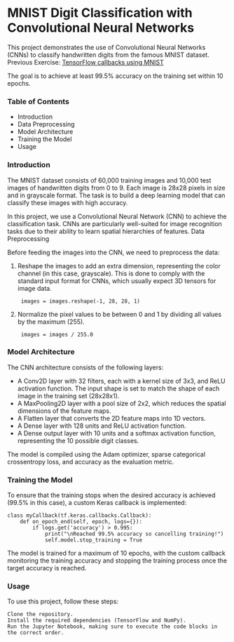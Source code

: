 # MNIST Digit Classification with Convolutional Neural Networks

This project demonstrates the use of Convolutional Neural Networks (CNNs) to classify handwritten digits from the famous MNIST dataset. Previous Exercise: [TensorFlow callbacks using MNIST](https://github.com/nadinejackson1/tensorflow-callbacks-using-mnist) 

The goal is to achieve at least 99.5% accuracy on the training set within 10 epochs.

### Table of Contents

- Introduction
- Data Preprocessing
- Model Architecture
- Training the Model
- Usage

### Introduction

The MNIST dataset consists of 60,000 training images and 10,000 test images of handwritten digits from 0 to 9. Each image is 28x28 pixels in size and in grayscale format. The task is to build a deep learning model that can classify these images with high accuracy.

In this project, we use a Convolutional Neural Network (CNN) to achieve the classification task. CNNs are particularly well-suited for image recognition tasks due to their ability to learn spatial hierarchies of features.
Data Preprocessing

Before feeding the images into the CNN, we need to preprocess the data:

1. Reshape the images to add an extra dimension, representing the color channel (in this case, grayscale). This is done to comply with the standard input format for CNNs, which usually expect 3D tensors for image data.

        images = images.reshape(-1, 28, 28, 1)

2. Normalize the pixel values to be between 0 and 1 by dividing all values by the maximum (255).

        images = images / 255.0

### Model Architecture

The CNN architecture consists of the following layers:

- A Conv2D layer with 32 filters, each with a kernel size of 3x3, and ReLU activation function. The input shape is set to match the shape of each image in the training set (28x28x1).
- A MaxPooling2D layer with a pool size of 2x2, which reduces the spatial dimensions of the feature maps.
- A Flatten layer that converts the 2D feature maps into 1D vectors.
- A Dense layer with 128 units and ReLU activation function.
- A Dense output layer with 10 units and a softmax activation function, representing the 10 possible digit classes.

The model is compiled using the Adam optimizer, sparse categorical crossentropy loss, and accuracy as the evaluation metric.

### Training the Model

To ensure that the training stops when the desired accuracy is achieved (99.5% in this case), a custom Keras callback is implemented:

    class myCallback(tf.keras.callbacks.Callback):
        def on_epoch_end(self, epoch, logs={}):
            if logs.get('accuracy') > 0.995:
                print("\nReached 99.5% accuracy so cancelling training!")
                self.model.stop_training = True

The model is trained for a maximum of 10 epochs, with the custom callback monitoring the training accuracy and stopping the training process once the target accuracy is reached.

### Usage

To use this project, follow these steps:

    Clone the repository.
    Install the required dependencies (TensorFlow and NumPy).
    Run the Jupyter Notebook, making sure to execute the code blocks in the correct order.
